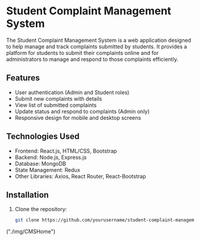 # Student Complaint Management System

The Student Complaint Management System is a web application designed to help manage and track complaints submitted by students. It provides a platform for students to submit their complaints online and for administrators to manage and respond to those complaints efficiently.

## Features

- User authentication (Admin and Student roles)
- Submit new complaints with details
- View list of submitted complaints
- Update status and respond to complaints (Admin only)
- Responsive design for mobile and desktop screens

## Technologies Used

- Frontend: React.js, HTML/CSS, Bootstrap
- Backend: Node.js, Express.js
- Database: MongoDB
- State Management: Redux
- Other Libraries: Axios, React Router, React-Bootstrap

## Installation

1. Clone the repository:

   ```bash
   git clone https://github.com/yourusername/student-complaint-management.git

("./img/CMSHome")
   
